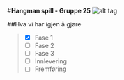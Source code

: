 #**Hangman spill - Gruppe 25**
![alt tag](https://lh5.ggpht.com/Uz8u6HRnoQffXamOEYMcrENi4D6buhw7CXjMBdeeTYGmw0AvXdrn9BsZs92SWIdJWg0=w300)



##Hva vi har igjen å gjøre

> - [x] Fase 1
> - [ ] Fase 2 
> - [ ] Fase 3 
> - [ ] Innlevering
> - [ ] Fremføring





